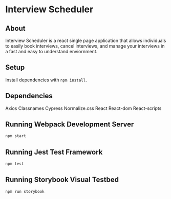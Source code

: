 # Interview Scheduler
## About

Interview Scheduler is a react single page application that allows individuals to easily book interviews, cancel interviews, and manage your interviews in a fast and easy to understand enviornment. 

## Setup

Install dependencies with `npm install`.

## Dependencies
Axios
Classnames
Cypress
Normalize.css
React
React-dom
React-scripts

## Running Webpack Development Server

```sh
npm start
```

## Running Jest Test Framework

```sh
npm test
```

## Running Storybook Visual Testbed

```sh
npm run storybook
```
